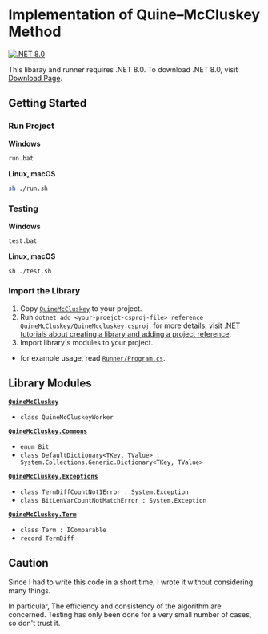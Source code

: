 # Implementation of Quine–McCluskey Method
[![.NET 8.0](https://img.shields.io/badge/.NET-8.0-512bd4?logo=dotnet)](#)

This libaray and runner requires .NET 8.0. To download .NET 8.0, visit [Download Page](https://dotnet.microsoft.com/en-us/download).

## Getting Started

### Run Project
**Windows**  
```bat
run.bat
```

**Linux, macOS**  
```sh
sh ./run.sh
```

### Testing
**Windows**
```bat
test.bat
```

**Linux, macOS**
```
sh ./test.sh
```

### Import the Library

1. Copy [`QuineMcCluskey`](./QuineMcCluskey/) to your project.
2. Run `dotnet add <your-proejct-csproj-file> reference QuineMcCluskey/QuineMccluskey.csproj`. for more details, visit [.NET tutorials about creating a library and adding a project reference](https://learn.microsoft.com/en-us/dotnet/core/tutorials/library-with-visual-studio-code).
3. Import library's modules to your project.

* for example usage, read [`Runner/Program.cs`](./Runner/Program.cs).

## Library Modules
[**`QuineMcCluskey`**](./QuineMcCluskey/)  
* `class QuineMcCluskeyWorker`

[**`QuineMcCluskey.Commons`**](./QuineMcCluskey/Commons/)  
* `enum Bit`
* `class DefaultDictionary<TKey, TValue> : System.Collections.Generic.Dictionary<TKey, TValue>`

[**`QuineMcCluskey.Exceptions`**](./QuineMcCluskey/Exceptions/)  
* `class TermDiffCountNot1Error : System.Exception`
* `class BitLenVarCountNotMatchError : System.Exception`

[**`QuineMcCluskey.Term`**](./QuineMcCluskey/Term/)  
* `class Term : IComparable`
* `record TermDiff`

## Caution
Since I had to write this code in a short time, I wrote it without considering many things.

In particular, The efficiency and consistency of the algorithm are concerned. Testing has only been done for a very small number of cases, so don't trust it.
